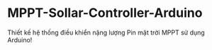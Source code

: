 # MPPT-Sollar-Controller-Arduino
Thiết kế hệ thống điều khiển nặng lượng Pin mặt trời MPPT sử dụng Arduino!
